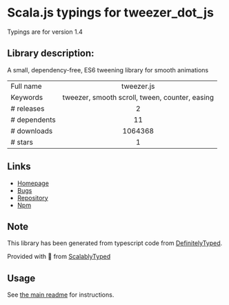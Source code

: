 
# Scala.js typings for tweezer_dot_js

Typings are for version 1.4

## Library description:
A small, dependency-free, ES6 tweening library for smooth animations

|                    |                 |
| ------------------ | :-------------: |
| Full name          | tweezer.js |
| Keywords           | tweezer, smooth scroll, tween, counter, easing |
| # releases         | 2 |
| # dependents       | 11 |
| # downloads        | 1064368 |
| # stars            | 1 |

## Links
- [Homepage](https://github.com/jaxgeller/tweezer.js#readme)
- [Bugs](https://github.com/jaxgeller/tweezer.js/issues)
- [Repository](https://github.com/jaxgeller/tweezer.js)
- [Npm](https://www.npmjs.com/package/tweezer.js)
    


## Note
This library has been generated from typescript code from [DefinitelyTyped](https://definitelytyped.org).

Provided with :purple_heart: from [ScalablyTyped](https://github.com/oyvindberg/ScalablyTyped)

## Usage
See [the main readme](../../readme.md) for instructions.


